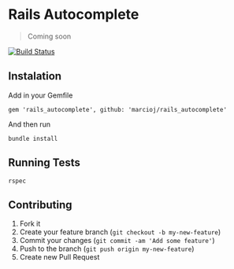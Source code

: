 # Rails Autocomplete

> Coming soon

[![Build Status][travis_badge]][travis]

## Instalation

Add in your Gemfile

`gem 'rails_autocomplete', github: 'marcioj/rails_autocomplete'`

And then run

`bundle install`

## Running Tests

`rspec`

## Contributing

1. Fork it
2. Create your feature branch (`git checkout -b my-new-feature`)
3. Commit your changes (`git commit -am 'Add some feature'`)
4. Push to the branch (`git push origin my-new-feature`)
5. Create new Pull Request

[travis]: https://travis-ci.org/marcioj/ember-cli-scaffold
[travis_badge]: https://api.travis-ci.org/marcioj/ember-cli-scaffold.svg?branch=master
